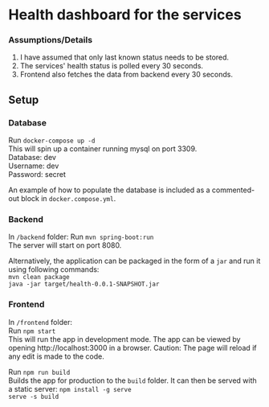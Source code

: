 # Health dashboard for the services

### Assumptions/Details
1. I have assumed that only last known status needs to be stored.
2. The services' health status is polled every 30 seconds.
3. Frontend also fetches the data from backend every 30 seconds.

## Setup
### Database
Run ``docker-compose up -d``  
This will spin up a container running mysql on port 3309.  
Database: dev  
Username: dev  
Password: secret

An example of how to populate the database is included as a commented-out block in ``docker.compose.yml``.

### Backend
In ``/backend`` folder:
Run ``mvn spring-boot:run``  
The server will start on port 8080.

Alternatively, the application can be packaged in the form of a ``jar`` and run it using following commands:  
``mvn clean package``  
``java -jar target/health-0.0.1-SNAPSHOT.jar``

### Frontend
In ``/frontend`` folder:  
Run ``npm start``  
This will run the app in development mode. The app can be viewed by opening http://localhost:3000 in a browser.
Caution: The page will reload if any edit is made to the code. 

Run ``npm run build``  
Builds the app for production to the ``build`` folder.
It can then be served with a static server:
  ``npm install -g serve``  
  ``serve -s build`` 

